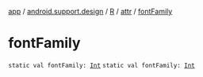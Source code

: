 [app](../../../index.md) / [android.support.design](../../index.md) / [R](../index.md) / [attr](index.md) / [fontFamily](./font-family.md)

# fontFamily

`static val fontFamily: `[`Int`](https://kotlinlang.org/api/latest/jvm/stdlib/kotlin/-int/index.html)
`static val fontFamily: `[`Int`](https://kotlinlang.org/api/latest/jvm/stdlib/kotlin/-int/index.html)
